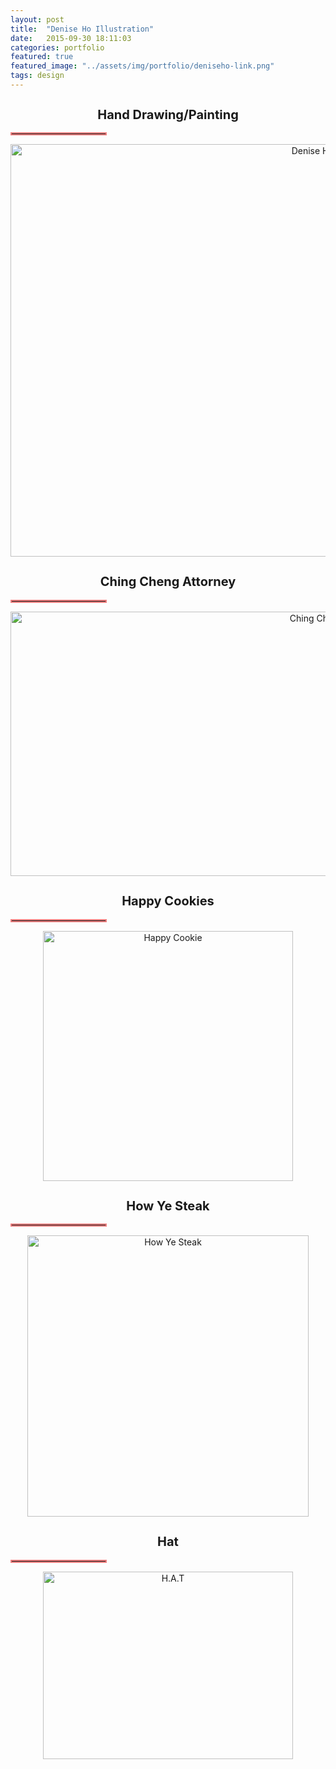 ```yaml
---
layout: post
title:  "Denise Ho Illustration"
date:   2015-09-30 18:11:03
categories: portfolio
featured: true
featured_image: "../assets/img/portfolio/deniseho-link.png"
tags: design
---
```


<div style="text-align: center; padding-bottom: 4rem">
<h2>Hand Drawing/Painting</h2>
<hr class="bar">
<a data-flickr-embed="true" data-footer="true"  href="https://www.flickr.com/photos/69859077@N04/albums/72157680613347471" title="Denise Ho Illustration"><img src="https://c1.staticflickr.com/3/2882/33907118352_f0eaf7ea23_b.jpg" width="1024" height="660" alt="Denise Ho Illustration"></a><script async src="//embedr.flickr.com/assets/client-code.js" charset="utf-8"></script>

<h2>Ching Cheng Attorney</h2>
<hr class="bar">
<a data-flickr-embed="true" data-footer="true"  href="https://www.flickr.com/photos/69859077@N04/albums/72157682653729625" title="Ching Cheng Attorney"><img src="https://c1.staticflickr.com/3/2915/33680311430_514839b75f_b.jpg" width="1024" height="423" alt="Ching Cheng Attorney"></a><script async src="//embedr.flickr.com/assets/client-code.js" charset="utf-8"></script>

<h2>Happy Cookies</h2>
<hr class="bar">
<a data-flickr-embed="true" data-footer="true"  href="https://www.flickr.com/photos/69859077@N04/albums/72157682655560795" title="Happy Cookie"><img src="https://c1.staticflickr.com/3/2848/33254012323_13fce896a5_z.jpg" width="400" height="400" alt="Happy Cookie"></a><script async src="//embedr.flickr.com/assets/client-code.js" charset="utf-8"></script>

<h2>How Ye Steak</h2>
<hr class="bar">
<a data-flickr-embed="true" data-footer="true"  href="https://www.flickr.com/photos/69859077@N04/albums/72157680071762002" title="How Ye Steak"><img src="https://c1.staticflickr.com/3/2925/34065143615_a242297b63_z.jpg" width="450" alt="How Ye Steak"></a><script async src="//embedr.flickr.com/assets/client-code.js" charset="utf-8"></script>

<h2>Hat</h2>
<hr class="bar">
<a data-flickr-embed="true" data-footer="true"  href="https://www.flickr.com/photos/69859077@N04/albums/72157680856001110" title="H.A.T"><img src="https://c1.staticflickr.com/3/2875/34065024405_0afee02c31_z.jpg" width="400" height="300" alt="H.A.T"></a><script async src="//embedr.flickr.com/assets/client-code.js" charset="utf-8"></script>
</div>

<style>
h2{
    font-size: 20px;
}

.bar{
    width: 150px;
    border: 2px solid lightcoral;
}
</style>